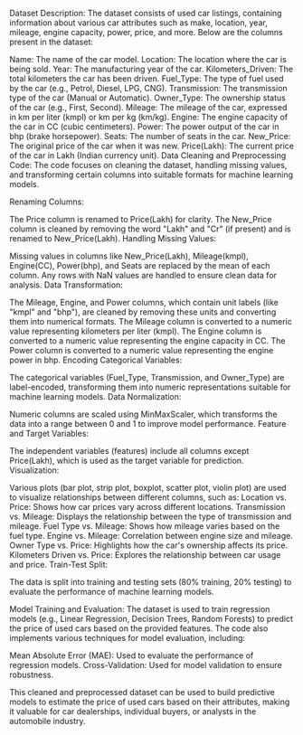 Dataset Description:
The dataset consists of used car listings, containing information about various car attributes such as make, location, year, mileage, engine capacity, power, price, and more. Below are the columns present in the dataset:

Name: The name of the car model.
Location: The location where the car is being sold.
Year: The manufacturing year of the car.
Kilometers_Driven: The total kilometers the car has been driven.
Fuel_Type: The type of fuel used by the car (e.g., Petrol, Diesel, LPG, CNG).
Transmission: The transmission type of the car (Manual or Automatic).
Owner_Type: The ownership status of the car (e.g., First, Second).
Mileage: The mileage of the car, expressed in km per liter (kmpl) or km per kg (km/kg).
Engine: The engine capacity of the car in CC (cubic centimeters).
Power: The power output of the car in bhp (brake horsepower).
Seats: The number of seats in the car.
New_Price: The original price of the car when it was new.
Price(Lakh): The current price of the car in Lakh (Indian currency unit).
Data Cleaning and Preprocessing Code:
The code focuses on cleaning the dataset, handling missing values, and transforming certain columns into suitable formats for machine learning models.

Renaming Columns:

The Price column is renamed to Price(Lakh) for clarity.
The New_Price column is cleaned by removing the word "Lakh" and "Cr" (if present) and is renamed to New_Price(Lakh).
Handling Missing Values:

Missing values in columns like New_Price(Lakh), Mileage(kmpl), Engine(CC), Power(bhp), and Seats are replaced by the mean of each column.
Any rows with NaN values are handled to ensure clean data for analysis.
Data Transformation:

The Mileage, Engine, and Power columns, which contain unit labels (like "kmpl" and "bhp"), are cleaned by removing these units and converting them into numerical formats.
The Mileage column is converted to a numeric value representing kilometers per liter (kmpl).
The Engine column is converted to a numeric value representing the engine capacity in CC.
The Power column is converted to a numeric value representing the engine power in bhp.
Encoding Categorical Variables:

The categorical variables (Fuel_Type, Transmission, and Owner_Type) are label-encoded, transforming them into numeric representations suitable for machine learning models.
Data Normalization:

Numeric columns are scaled using MinMaxScaler, which transforms the data into a range between 0 and 1 to improve model performance.
Feature and Target Variables:

The independent variables (features) include all columns except Price(Lakh), which is used as the target variable for prediction.
Visualization:

Various plots (bar plot, strip plot, boxplot, scatter plot, violin plot) are used to visualize relationships between different columns, such as:
Location vs. Price: Shows how car prices vary across different locations.
Transmission vs. Mileage: Displays the relationship between the type of transmission and mileage.
Fuel Type vs. Mileage: Shows how mileage varies based on the fuel type.
Engine vs. Mileage: Correlation between engine size and mileage.
Owner Type vs. Price: Highlights how the car's ownership affects its price.
Kilometers Driven vs. Price: Explores the relationship between car usage and price.
Train-Test Split:

The data is split into training and testing sets (80% training, 20% testing) to evaluate the performance of machine learning models.

Model Training and Evaluation:
The dataset is used to train regression models (e.g., Linear Regression, Decision Trees, Random Forests) to predict the price of used cars based on the provided features. The code also implements various techniques for model evaluation, including:

Mean Absolute Error (MAE): Used to evaluate the performance of regression models.
Cross-Validation: Used for model validation to ensure robustness.

This cleaned and preprocessed dataset can be used to build predictive models to estimate the price of used cars based on their attributes, making it valuable for car dealerships, individual buyers, or analysts in the automobile industry.







